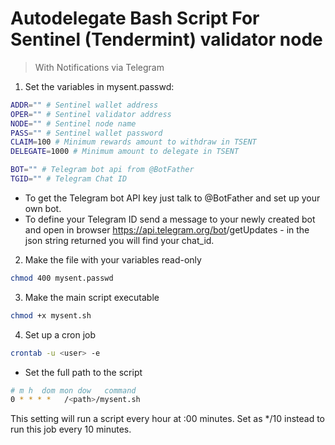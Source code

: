 # Autodelegate Bash Script For Sentinel (Tendermint) validator node
> With Notifications via Telegram

1. Set the variables in mysent.passwd:

```bash
ADDR="" # Sentinel wallet address
OPER="" # Sentinel validator address
NODE="" # Sentinel node name
PASS="" # Sentinel wallet password
CLAIM=100 # Minimum rewards amount to withdraw in TSENT
DELEGATE=1000 # Minimum amount to delegate in TSENT

BOT="" # Telegram bot api from @BotFather
TGID="" # Telegram Chat ID
```
- To get the Telegram bot API key just talk to @BotFather and set up your own bot.
- To define your Telegram ID send a message to your newly created bot and open in browser https://api.telegram.org/bot<BOT>/getUpdates - in the json string returned you will find your chat_id.

2. Make the file with your variables read-only

```bash
chmod 400 mysent.passwd
```

3. Make the main script executable

```bash
chmod +x mysent.sh
```

4. Set up a cron job

```bash
crontab -u <user> -e
```

- Set the full path to the script

```bash
# m h  dom mon dow   command
0 * * * *	/<path>/mysent.sh
```
This setting will run a script every hour at :00 minutes. Set as */10 instead to run this job every 10 minutes.

